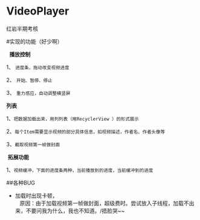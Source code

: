 # VideoPlayer
红岩半期考核

#实现的功能（好少啊）  

   **播放控制**  
   
1、 `进度条，拖动改变视频进度`  
  
2、 `开始、暂停、停止`  
  
3、 `重力感应，自动调整横竖屏`

  **列表**

1、`把数据加载出来，用列列表（用RecyclerView ）的形式展示`

2、`每个Item需要显示视频的部分具体信息，如视频描述，作者名、作者头像等`

3、`截取视频第一帧做封面`

  **拓展功能**
  
1、`视频缓冲，下面的进度条两种，当前播放到的进度，当前缓冲到的进度`


##各种BUG

 * 加载时出现卡顿，   
    原因：由于加载视频第一帧做封面，超级费时。尝试放入子线程，加载不出来，不要问我为什么，我也不知道。/捂脸哭~~
 
